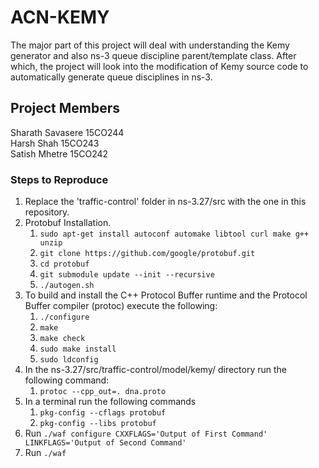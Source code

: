 # ACN-KEMY

The major part of this project will deal with understanding the Kemy generator and also
ns-3 queue discipline parent/template class. After which, the project will look into the
modification of Kemy source code to automatically generate queue disciplines in ns-3.

## Project Members  
Sharath Savasere 15CO244  
Harsh Shah       15CO243  
Satish Mhetre    15CO242  


### Steps to Reproduce
1. Replace the 'traffic-control' folder in ns-3.27/src with the one in this repository.
2. Protobuf Installation.
	1. ```sudo apt-get install autoconf automake libtool curl make g++ unzip```
	2. ```git clone https://github.com/google/protobuf.git```
	3. ```cd protobuf```
	4. ```git submodule update --init --recursive```
	5. ```./autogen.sh```
3. To build and install the C++ Protocol Buffer runtime and the Protocol Buffer compiler (protoc) execute the following:
	1. ```./configure```
	2. ```make```
	3. ```make check```
	4. ```sudo make install```
	5. ```sudo ldconfig```
4. In the ns-3.27/src/traffic-control/model/kemy/ directory run the following command:
	1. ```protoc --cpp_out=. dna.proto```
5. In a terminal run the following commands 
	1. ```pkg-config --cflags protobuf``` 
	2. ```pkg-config --libs protobuf```
6. Run ```./waf configure CXXFLAGS='Output of First Command' LINKFLAGS='Output of Second Command'```
7. Run ```./waf```
